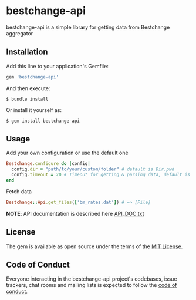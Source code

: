 # bestchange-api

bestchange-api is a simple library for getting data from Bestchange aggregator

## Installation

Add this line to your application's Gemfile:

```ruby
gem 'bestchange-api'
```

And then execute:

    $ bundle install

Or install it yourself as:

    $ gem install bestchange-api

## Usage

Add your own configuration or use the default one

```ruby
Bestchange.configure do |config|
  config.dir = "path/to/your/custom/folder" # default is Dir.pwd
  config.timeout = 20 # Timeout for getting & parsing data, default is 40
end
```

Fetch data
```ruby
Bestchange::Api.get_files(['bm_rates.dat']) # => [File] 
```

**NOTE**:  API documentation is described here [API_DOC.txt](https://github.com/karpinovsky/bestchange-api/blob/master/API_DOC.txt)

## License

The gem is available as open source under the terms of the [MIT License](https://opensource.org/licenses/MIT).

## Code of Conduct

Everyone interacting in the bestchange-api project's codebases, issue trackers, chat rooms and mailing lists is expected to follow the [code of conduct](https://github.com/karpinovsky/bestchange-api/blob/master/CODE_OF_CONDUCT.md).
